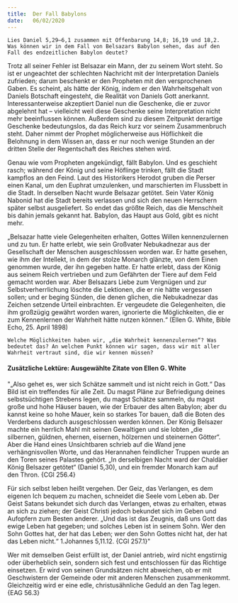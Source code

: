 ```yaml
---
title:  Der Fall Babylons
date:   06/02/2020
---
```


`Lies Daniel 5,29–6,1 zusammen mit Offenbarung 14,8; 16,19 und 18,2. Was können wir in dem Fall von Belsazars Babylon sehen, das auf den Fall des endzeitlichen Babylon deutet?`

Trotz all seiner Fehler ist Belsazar ein Mann, der zu seinem Wort steht. So ist er ungeachtet der schlechten Nachricht mit der Interpretation Daniels zufrieden; darum beschenkt er den Propheten mit den versprochenen Gaben. Es scheint, als hätte der König, indem er den Wahrheitsgehalt von Daniels Botschaft eingesteht, die Realität von Daniels Gott anerkannt. Interessanterweise akzeptiert Daniel nun die Geschenke, die er zuvor abgelehnt hat – vielleicht weil diese Geschenke seine Interpretation nicht mehr beeinflussen können. Außerdem sind zu diesem Zeitpunkt derartige Geschenke bedeutungslos, da das Reich kurz vor seinem Zusammenbruch steht. Daher nimmt der Prophet möglicherweise aus Höflichkeit die Belohnung in dem Wissen an, dass er nur noch wenige Stunden an der dritten Stelle der Regentschaft des Reiches stehen wird.

Genau wie vom Propheten angekündigt, fällt Babylon. Und es geschieht rasch; während der König und seine Höflinge trinken, fällt die Stadt kampflos an den Feind. Laut des Historikers Herodot gruben die Perser einen Kanal, um den Euphrat umzulenken, und marschierten im Flussbett in die Stadt. In derselben Nacht wurde Belsazar getötet. Sein Vater König Nabonid hat die Stadt bereits verlassen und sich den neuen Herrschern später selbst ausgeliefert. So endet das größte Reich, das die Menschheit bis dahin jemals gekannt hat. Babylon, das Haupt aus Gold, gibt es nicht mehr.

„Belsazar hatte viele Gelegenheiten erhalten, Gottes Willen kennenzulernen und zu tun. Er hatte erlebt, wie sein Großvater Nebukadnezar aus der Gesellschaft der Menschen ausgeschlossen worden war. Er hatte gesehen, wie ihm der Intellekt, in dem der stolze Monarch glänzte, von dem Einen genommen wurde, der ihn gegeben hatte. Er hatte erlebt, dass der König aus seinem Reich vertrieben und zum Gefährten der Tiere auf dem Feld gemacht worden war. Aber Belsazars Liebe zum Vergnügen und zur Selbstverherrlichung löschte die Lektionen, die er nie hätte vergessen sollen; und er beging Sünden, die denen glichen, die Nebukadnezar das Zeichen setzende Urteil einbrachten. Er vergeudete die Gelegenheiten, die ihm großzügig gewährt worden waren, ignorierte die Möglichkeiten, die er zum Kennenlernen der Wahrheit hätte nutzen können.“ (Ellen G. White, Bible Echo, 25. April 1898)

`Welche Möglichkeiten haben wir, „die Wahrheit kennenzulernen“? Was bedeutet das? An welchem Punkt können wir sagen, dass wir mit aller Wahrheit vertraut sind, die wir kennen müssen?`

#### Zusätzliche Lektüre: Ausgewählte Zitate von Ellen G. White

"„Also gehet es, wer sich Schätze sammelt und ist nicht reich in Gott.“ Das Bild ist ein treffendes für alle Zeit. Du magst Pläne zur Befriedigung deines selbstsüchtigen Strebens legen, du magst Schätze sammeln, du magst große und hohe Häuser bauen, wie der Erbauer des alten Babylon; aber du kannst keine so hohe Mauer, kein so starkes Tor bauen, daß die Boten des Verderbens dadurch ausgeschlossen werden können. Der König Belsazer machte ein herrlich Mahl mit seinen Gewaltigen und sie lobten „die silbernen, güldnen, ehernen, eisernen, hölzernen und steinernen Götter“. Aber die Hand eines Unsichtbaren schrieb auf die Wand jene verhängnisvollen Worte, und das Herannahen feindlicher Truppen wurde an den Toren seines Palastes gehört. „In derselbigen Nacht ward der Chaldäer König Belsazer getötet“ (Daniel 5,30), und ein fremder Monarch kam auf den Thron. {CGl 256.4}

Für sich selbst leben heißt vergehen. Der Geiz, das Verlangen, es dem eigenen Ich bequem zu machen, schneidet die Seele vom Leben ab. Der Geist Satans bekundet sich durch das Verlangen, etwas zu erhalten, etwas an sich zu ziehen; der Geist Christi jedoch bekundet sich im Geben und Aufopfern zum Besten anderer. „Und das ist das Zeugnis, daß uns Gott das ewige Leben hat gegeben; und solches Leben ist in seinem Sohn. Wer den Sohn Gottes hat, der hat das Leben; wer den Sohn Gottes nicht hat, der hat das Leben nicht.“ 1.Johannes 5,11.12. {CGl 257.1}"

Wer mit demselben Geist erfüllt ist, der Daniel antrieb, wird nicht engstirnig oder überheblich sein, sondern sich fest und entschlossen für das Richtige einsetzen. Er wird von seinen Grundsätzen nicht abweichen, ob er mit Geschwistern der Gemeinde oder mit anderen Menschen zusammenkommt. Gleichzeitig wird er eine edle, christusähnliche Geduld an den Tag legen. {EAG 56.3}